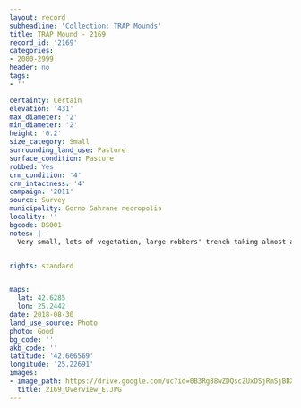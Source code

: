 ```yaml
---
layout: record
subheadline: 'Collection: TRAP Mounds'
title: TRAP Mound - 2169
record_id: '2169'
categories:
- 2000-2999
header: no
tags:
- ''

certainty: Certain
elevation: '431'
max_diameter: '2'
min_diameter: '2'
height: '0.2'
size_category: Small
surrounding_land_use: Pasture
surface_condition: Pasture
robbed: Yes
crm_condition: '4'
crm_intactness: '4'
campaign: '2011'
source: Survey
municipality: Gorno Sahrane necropolis
locality: ''
bgcode: DS001
notes: |-
  Very small, lots of vegetation, large robbers' trench taking almost all the mound.


rights: standard


maps:
  lat: 42.6285
  lon: 25.2442
date: 2018-08-30
land_use_source: Photo
photo: Good
bg_code: ''
akb_code: ''
latitude: '42.666569'
longitude: '25.22691'
images:
- image_path: https://drive.google.com/uc?id=0B3Rg88wZDQscZUxDSjRmSjBBXzQ
  title: 2169_Overview_E.JPG
---
```

